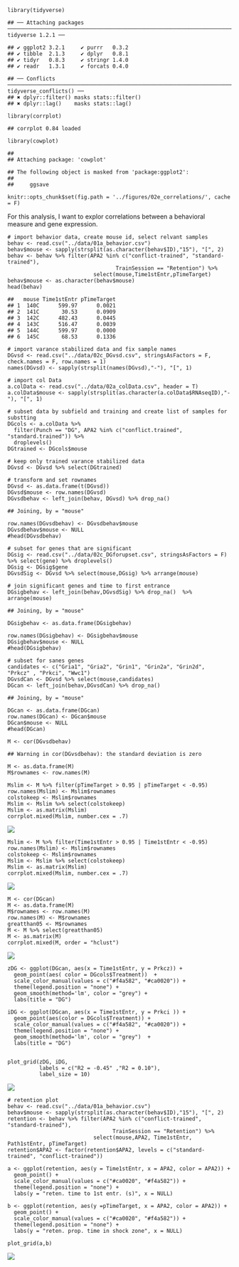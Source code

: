     library(tidyverse) 

    ## ── Attaching packages ──────────────────────────────────────────────────────────────────────── tidyverse 1.2.1 ──

    ## ✔ ggplot2 3.2.1     ✔ purrr   0.3.2
    ## ✔ tibble  2.1.3     ✔ dplyr   0.8.1
    ## ✔ tidyr   0.8.3     ✔ stringr 1.4.0
    ## ✔ readr   1.3.1     ✔ forcats 0.4.0

    ## ── Conflicts ─────────────────────────────────────────────────────────────────────────── tidyverse_conflicts() ──
    ## ✖ dplyr::filter() masks stats::filter()
    ## ✖ dplyr::lag()    masks stats::lag()

    library(corrplot)

    ## corrplot 0.84 loaded

    library(cowplot)

    ## 
    ## Attaching package: 'cowplot'

    ## The following object is masked from 'package:ggplot2':
    ## 
    ##     ggsave

    knitr::opts_chunk$set(fig.path = '../figures/02e_correlations/', cache = F)

For this analysis, I want to explor correlations between a behavioral
measure and gene expression.

    # import behavior data, create mouse id, select relvant samples
    behav <- read.csv("../data/01a_behavior.csv") 
    behav$mouse <- sapply(strsplit(as.character(behav$ID),"15"), "[", 2)
    behav <- behav %>% filter(APA2 %in% c("conflict-trained", "standard-trained"),
                                      TrainSession == "Retention") %>% 
                               select(mouse,Time1stEntr,pTimeTarget) 
    behav$mouse <- as.character(behav$mouse)
    head(behav)

    ##   mouse Time1stEntr pTimeTarget
    ## 1  140C      599.97      0.0021
    ## 2  141C       30.53      0.0909
    ## 3  142C      482.43      0.0445
    ## 4  143C      516.47      0.0039
    ## 5  144C      599.97      0.0000
    ## 6  145C       68.53      0.1336

    # import varance stabilized data and fix sample names
    DGvsd <- read.csv("../data/02c_DGvsd.csv", stringsAsFactors = F, check.names = F, row.names = 1) 
    names(DGvsd) <- sapply(strsplit(names(DGvsd),"-"), "[", 1)

    # import col Data 
    a.colData <- read.csv("../data/02a_colData.csv", header = T)
    a.colData$mouse <- sapply(strsplit(as.character(a.colData$RNAseqID),"-"), "[", 1)

    # subset data by subfield and training and create list of samples for substting
    DGcols <- a.colData %>% 
      filter(Punch == "DG", APA2 %in% c("conflict.trained", "standard.trained")) %>% 
      droplevels()
    DGtrained <- DGcols$mouse

    # keep only trained varance stabilized data
    DGvsd <- DGvsd %>% select(DGtrained)

    # transform and set rownames
    DGvsd <- as.data.frame(t(DGvsd))
    DGvsd$mouse <- row.names(DGvsd)
    DGvsdbehav <- left_join(behav, DGvsd) %>% drop_na()

    ## Joining, by = "mouse"

    row.names(DGvsdbehav) <- DGvsdbehav$mouse
    DGvsdbehav$mouse <- NULL
    #head(DGvsdbehav)

    # subset for genes that are significant
    DGsig <- read.csv("../data/02c_DGforupset.csv", stringsAsFactors = F) %>% select(gene) %>% droplevels()
    DGsig <- DGsig$gene
    DGvsdSig <- DGvsd %>% select(mouse,DGsig) %>% arrange(mouse)

    # join significant genes and time to first entrance
    DGsigbehav <- left_join(behav,DGvsdSig) %>% drop_na()  %>% arrange(mouse)

    ## Joining, by = "mouse"

    DGsigbehav <- as.data.frame(DGsigbehav)

    row.names(DGsigbehav) <- DGsigbehav$mouse 
    DGsigbehav$mouse <- NULL
    #head(DGsigbehav)

    # subset for sanes genes
    candidates <- c("Gria1", "Gria2", "Grin1", "Grin2a", "Grin2d",  "Prkcz" , "Prkci", "Wwc1")
    DGvsdCan <- DGvsd %>% select(mouse,candidates)
    DGcan <- left_join(behav,DGvsdCan) %>% drop_na()

    ## Joining, by = "mouse"

    DGcan <- as.data.frame(DGcan)
    row.names(DGcan) <- DGcan$mouse 
    DGcan$mouse <- NULL
    #head(DGcan)

    M <- cor(DGvsdbehav)

    ## Warning in cor(DGvsdbehav): the standard deviation is zero

    M <- as.data.frame(M)
    M$rownames <- row.names(M)

    Mslim <- M %>% filter(pTimeTarget > 0.95 | pTimeTarget < -0.95)
    row.names(Mslim) <- Mslim$rownames
    colstokeep <- Mslim$rownames
    Mslim <- Mslim %>% select(colstokeep)
    Mslim <- as.matrix(Mslim)
    corrplot.mixed(Mslim, number.cex = .7)

![](../figures/02e_correlations/corrplot-1.png)

    Mslim <- M %>% filter(Time1stEntr > 0.95 | Time1stEntr < -0.95)
    row.names(Mslim) <- Mslim$rownames
    colstokeep <- Mslim$rownames
    Mslim <- Mslim %>% select(colstokeep)
    Mslim <- as.matrix(Mslim)
    corrplot.mixed(Mslim, number.cex = .7)

![](../figures/02e_correlations/corrplot-2.png)

    M <- cor(DGcan)
    M <- as.data.frame(M)
    M$rownames <- row.names(M)
    row.names(M) <- M$rownames
    greatthan05 <- M$rownames
    M <- M %>% select(greatthan05)
    M <- as.matrix(M)
    corrplot.mixed(M, order = "hclust")

![](../figures/02e_correlations/corrplot-3.png)

    zDG <- ggplot(DGcan, aes(x = Time1stEntr, y = Prkcz)) +
      geom_point(aes( color = DGcols$Treatment))  +
      scale_color_manual(values = c("#f4a582", "#ca0020")) +
      theme(legend.position = "none") +
      geom_smooth(method='lm', color = "grey") +
      labs(title = "DG")

    iDG <- ggplot(DGcan, aes(x = Time1stEntr, y = Prkci )) +
      geom_point(aes(color = DGcols$Treatment)) + 
      scale_color_manual(values = c("#f4a582", "#ca0020")) +
      theme(legend.position = "none") +
      geom_smooth(method='lm', color = "grey")  +
      labs(title = "DG")


    plot_grid(zDG, iDG, 
              labels = c("R2 = -0.45" ,"R2 = 0.10"), 
              label_size = 10)

![](../figures/02e_correlations/pkcs-1.png)

    # retention plot
    behav <- read.csv("../data/01a_behavior.csv") 
    behav$mouse <- sapply(strsplit(as.character(behav$ID),"15"), "[", 2)
    retention <- behav %>% filter(APA2 %in% c("conflict-trained", "standard-trained"),
                                     TrainSession == "Retention") %>% 
                               select(mouse,APA2, Time1stEntr, Path1stEntr, pTimeTarget)
    retention$APA2 <- factor(retention$APA2, levels = c("standard-trained", "conflict-trained"))

    a <- ggplot(retention, aes(y = Time1stEntr, x = APA2, color = APA2)) +
      geom_point() + 
      scale_color_manual(values = c("#ca0020", "#f4a582")) +
      theme(legend.position = "none") +
      labs(y = "reten. time to 1st entr. (s)", x = NULL)

    b <- ggplot(retention, aes(y =pTimeTarget, x = APA2, color = APA2)) +
      geom_point() + 
      scale_color_manual(values = c("#ca0020", "#f4a582")) +
      theme(legend.position = "none") +
      labs(y = "reten. prop. time in shock zone", x = NULL)

    plot_grid(a,b)

![](../figures/02e_correlations/behav-1.png)
